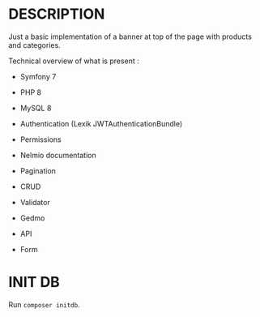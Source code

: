 # DESCRIPTION
Just a basic implementation of a banner at top of the page with products and categories.

Technical overview of what is present :
- Symfony 7
- PHP 8
- MySQL 8

- Authentication (Lexik JWTAuthenticationBundle)
- Permissions
- Nelmio documentation
- Pagination
- CRUD
- Validator
- Gedmo
- API
- Form

# INIT DB
Run `composer initdb`.
